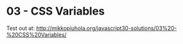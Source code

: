 # 03 - CSS Variables

Test out at: http://mikkopiuhola.org/javascript30-solutions/03%20-%20CSS%20Variables/
